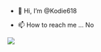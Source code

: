 - 👋 Hi, I’m @Kodie618

- 📫 How to reach me ... No


<!---
Kodie618/Kodie618 is a ✨ special ✨ repository because its `README.md` (this file) appears on your GitHub profile.
You can click the Preview link to take a look at your changes.
--->

![](https://komarev.com/ghpvc/?username=Kodie618&color=green)
